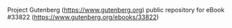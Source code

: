 Project Gutenberg (https://www.gutenberg.org) public repository for eBook #33822 (https://www.gutenberg.org/ebooks/33822)
